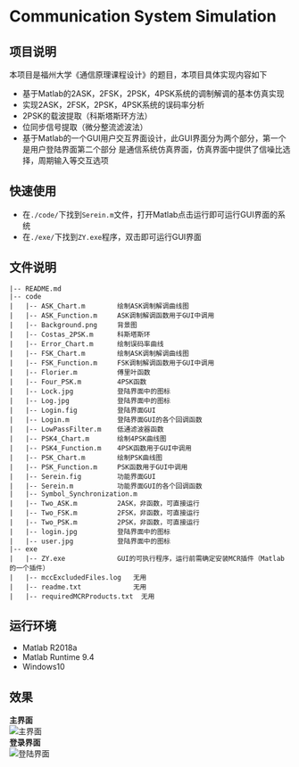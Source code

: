 # Communication System Simulation

## 项目说明
本项目是福州大学《通信原理课程设计》的题目，本项目具体实现内容如下
- 基于Matlab的2ASK，2FSK，2PSK，4PSK系统的调制解调的基本仿真实现
- 实现2ASK，2FSK，2PSK，4PSK系统的误码率分析
- 2PSK的载波提取（科斯塔斯环方法）
- 位同步信号提取（微分整流滤波法）
- 基于Matlab的一个GUI用户交互界面设计，此GUI界面分为两个部分，第一个是用户登陆界面第二个部分 是通信系统仿真界面，仿真界面中提供了信噪比选择，周期输入等交互选项

## 快速使用
- 在```./code/```下找到```Serein.m```文件，打开Matlab点击运行即可运行GUI界面的系统
- 在```./exe/```下找到```ZY.exe```程序，双击即可运行GUI界面

## 文件说明
```
|-- README.md
|-- code
|   |-- ASK_Chart.m        绘制ASK调制解调曲线图
|   |-- ASK_Function.m     ASK调制解调函数用于GUI中调用
|   |-- Background.png     背景图
|   |-- Costas_2PSK.m      科斯塔斯环
|   |-- Error_Chart.m      绘制误码率曲线
|   |-- FSK_Chart.m        绘制ASK调制解调曲线图
|   |-- FSK_Function.m     FSK调制解调函数用于GUI中调用
|   |-- Florier.m          傅里叶函数
|   |-- Four_PSK.m         4PSK函数
|   |-- Lock.jpg           登陆界面中的图标
|   |-- Log.jpg            登陆界面中的图标
|   |-- Login.fig          登陆界面GUI
|   |-- Login.m            登陆界面GUI的各个回调函数
|   |-- LowPassFilter.m    低通滤波器函数
|   |-- PSK4_Chart.m       绘制4PSK曲线图
|   |-- PSK4_Function.m    4PSK函数用于GUI中调用
|   |-- PSK_Chart.m        绘制PSK曲线图
|   |-- PSK_Function.m     PSK函数用于GUI中调用
|   |-- Serein.fig         功能界面GUI
|   |-- Serein.m           功能界面GUI的各个回调函数
|   |-- Symbol_Synchronization.m     
|   |-- Two_ASK.m          2ASK，非函数，可直接运行
|   |-- Two_FSK.m          2FSK，非函数，可直接运行
|   |-- Two_PSK.m          2PSK，非函数，可直接运行
|   |-- login.jpg          登陆界面中的图标
|   |-- user.jpg           登陆界面中的图标
|-- exe
|   |-- ZY.exe             GUI的可执行程序，运行前需确定安装MCR插件（Matlab的一个插件）
|   |-- mccExcludedFiles.log   无用
|   |-- readme.txt             无用
|   |-- requiredMCRProducts.txt  无用
```

## 运行环境
- Matlab R2018a
- Matlab Runtime 9.4
- Windows10

## 效果
**主界面**  
![主界面](https://github.com/FanDady/Communication-Simulation/main/images/1.jpg)  
**登录界面**  
![登陆界面](https://github.com/FanDady/Communication-Simulation/main/images/2.jpg)
